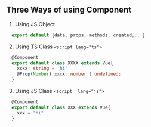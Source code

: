 ## Three Ways of using Component

1. Using JS Object
```javascript
  export default {data, props, methods, created,...}
```

2. Using TS Class ```<script lang="ts">```
```typescript
  @Component
  export default class XXXX extends Vue{
    xxxx: string = 'hi'
    @Prop(Number) xxxx: number | undefined;
  }
```

3. Using JS Class ```<script  lang="js">```
```javascript
  @Component
  export default class XXX extends Vue{
    xxx = "hi"
  }
```